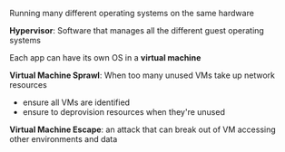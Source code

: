 Running many different operating systems on the same hardware

**Hypervisor**: Software that manages all the different guest operating systems


Each app can have its own OS in a **virtual machine**


**Virtual Machine Sprawl**: When too many unused VMs take up network resources 
- ensure all VMs are identified
- ensure to deprovision resources when they're unused


**Virtual Machine Escape**: an attack that can break out of VM accessing other environments and data